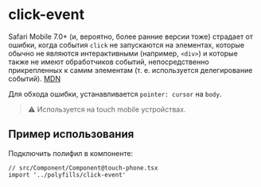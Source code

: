 # click-event

Safari Mobile 7.0+ (и, вероятно, более ранние версии тоже) страдает от ошибки, когда события `click`
не запускаются на элементах, которые обычно не являются интерактивными (например, `<div>`) и которые
также не имеют обработчиков событий, непосредственно прикрепленных к самим элементам
(т. е. используется делегирование событий). [MDN](https://developer.mozilla.org/en-US/docs/Web/API/Element/click_event)

Для обхода ошибки, устанавливается `pointer: cursor` на `body`.

> ⚠️ Используется на touch mobile устройствах.

## Пример использования

Подключить полифил в компоненте:

```tsx
// src/Component/Component@touch-phone.tsx
import '../polyfills/click-event'
```

